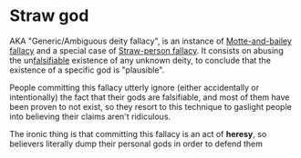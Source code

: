 # Straw god
AKA "Generic/Ambiguous deity fallacy", is an instance of [Motte-and-bailey fallacy](https://en.wikipedia.org/wiki/Motte-and-bailey_fallacy) and a special case of [Straw-person fallacy](https://en.wikipedia.org/wiki/Straw_man). It consists on abusing the un[falsifiable](https://en.wikipedia.org/wiki/Falsifiability) existence of any unknown deity, to conclude that the existence of a specific god is "plausible".

People committing this fallacy utterly ignore (either accidentally or intentionally) the fact that their gods are falsifiable, and most of them have been proven to not exist, so they resort to this technique to gaslight people into believing their claims aren't ridiculous.

The ironic thing is that committing this fallacy is an act of **heresy**, so believers literally dump their personal gods in order to defend them
